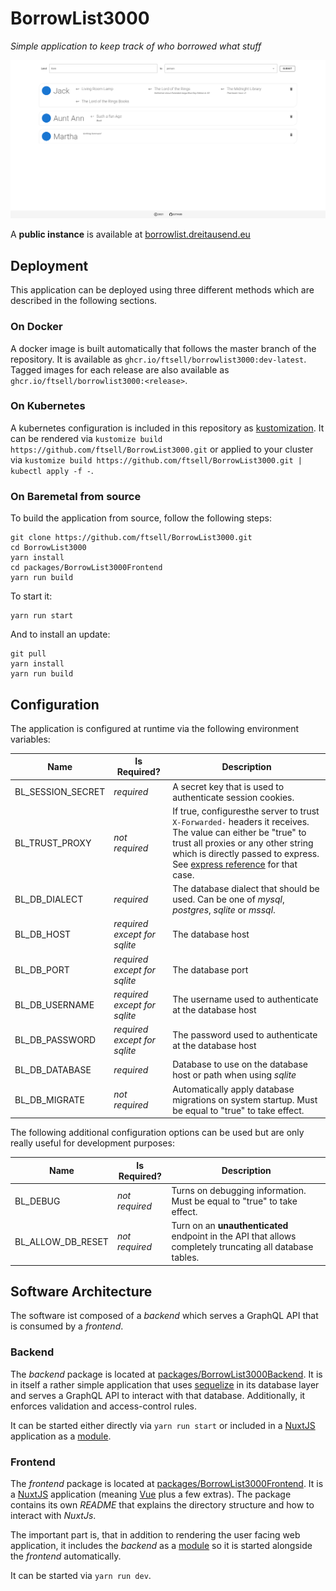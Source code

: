 # BorrowList3000

<i>Simple application to keep track of who borrowed what stuff</i>

![Screenshot](./.screenshot.png "Screenshot")

A **public instance** is available at [borrowlist.dreitausend.eu](https://borrowlist.dreitausend.eu/)

## Deployment

This application can be deployed using three different methods which are described in the following sections.

### On Docker

A docker image is built automatically that follows the master branch of the repository.
It is available as `ghcr.io/ftsell/borrowlist3000:dev-latest`.
Tagged images for each release are also available as `ghcr.io/ftsell/borrowlist3000:<release>`.

### On Kubernetes

A kubernetes configuration is included in this repository as [kustomization](https://kustomize.io/).
It can be rendered via `kustomize build https://github.com/ftsell/BorrowList3000.git` or applied to your cluster
via `kustomize build https://github.com/ftsell/BorrowList3000.git | kubectl apply -f -`.

### On Baremetal from source

To build the application from source, follow the following steps:
```shell
git clone https://github.com/ftsell/BorrowList3000.git
cd BorrowList3000
yarn install
cd packages/BorrowList3000Frontend
yarn run build
```

To start it:
```shell
yarn run start
```

And to install an update:
```shell
git pull
yarn install
yarn run build
```

## Configuration

The application is configured at runtime via the following environment variables:

| Name | Is Required? | Description |
|------|---------|-------------|
| BL_SESSION_SECRET | *required* | A secret key that is used to authenticate session cookies. |
| BL_TRUST_PROXY | *not required* | If true, configuresthe server to trust `X-Forwarded-` headers it receives. The value can either be "true" to trust all proxies or any other string which is directly passed to express. See [express reference](https://expressjs.com/en/guide/behind-proxies.html) for that case.
| BL_DB_DIALECT | *required* | The database dialect that should be used. Can be one of *mysql*, *postgres*, *sqlite* or *mssql*. |
| BL_DB_HOST | *required except for sqlite* | The database host |
| BL_DB_PORT | *required except for sqlite* | The database port |
| BL_DB_USERNAME | *required except for sqlite* | The username used to authenticate at the database host |
| BL_DB_PASSWORD | *required except for sqlite* | The password used to authenticate at the database host |
| BL_DB_DATABASE | *required* | Database to use on the database host or path when using *sqlite* |
| BL_DB_MIGRATE | *not required* | Automatically apply database migrations on system startup. Must be equal to "true" to take effect. |

The following additional configuration options can be used but are only really useful for development purposes:

| Name | Is Required? | Description |
|------|--------------|-------------|
| BL_DEBUG | *not required* | Turns on debugging information. Must be equal to "true" to take effect. |
| BL_ALLOW_DB_RESET | *not required* | Turn on an **unauthenticated** endpoint in the API that allows completely truncating all database tables. | 

## Software Architecture

The software ist composed of a *backend* which serves a GraphQL API that is consumed by a *frontend*.

### Backend

The *backend* package is located at [packages/BorrowList3000Backend](./packages/BorrowList3000Backend).
It is in itself a rather simple application that uses [sequelize](https://sequelize.org/) in its database layer and
serves a GraphQL API to interact with that database.
Additionally, it enforces validation and access-control rules.

It can be started either directly via `yarn run start` or included in a [NuxtJS](https://nuxtjs.org/) application
as a [module](https://nuxtjs.org/docs/2.x/configuration-glossary/configuration-modules).


### Frontend

The *frontend* package is located at [packages/BorrowList3000Frontend](./packages/BorrowList3000Frontend).
It is a [NuxtJS](https://nuxtjs.org/) application (meaning [Vue](https://vuejs.org/) plus a few extras).
The package contains its own *README* that explains the directory structure and how to interact with *NuxtJs*.

The important part is, that in addition to rendering the user facing web application, it includes the *backend* as a
[module](https://nuxtjs.org/docs/2.x/configuration-glossary/configuration-modules) so it is started alongside the 
*frontend* automatically.

It can be started via `yarn run dev`.

